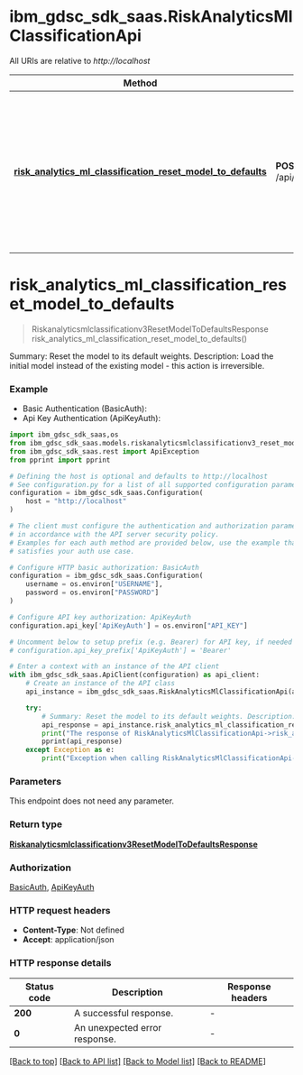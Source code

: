 # ibm_gdsc_sdk_saas.RiskAnalyticsMlClassificationApi

All URIs are relative to *http://localhost*

Method | HTTP request | Description
------------- | ------------- | -------------
[**risk_analytics_ml_classification_reset_model_to_defaults**](RiskAnalyticsMlClassificationApi.md#risk_analytics_ml_classification_reset_model_to_defaults) | **POST** /api/v3/classification/ml/models/reset | Summary: Reset the model to its default weights. Description: Load the initial model instead of the existing model - this action is irreversible.


# **risk_analytics_ml_classification_reset_model_to_defaults**
> Riskanalyticsmlclassificationv3ResetModelToDefaultsResponse risk_analytics_ml_classification_reset_model_to_defaults()

Summary: Reset the model to its default weights. Description: Load the initial model instead of the existing model - this action is irreversible.

### Example

* Basic Authentication (BasicAuth):
* Api Key Authentication (ApiKeyAuth):

```python
import ibm_gdsc_sdk_saas,os
from ibm_gdsc_sdk_saas.models.riskanalyticsmlclassificationv3_reset_model_to_defaults_response import Riskanalyticsmlclassificationv3ResetModelToDefaultsResponse
from ibm_gdsc_sdk_saas.rest import ApiException
from pprint import pprint

# Defining the host is optional and defaults to http://localhost
# See configuration.py for a list of all supported configuration parameters.
configuration = ibm_gdsc_sdk_saas.Configuration(
    host = "http://localhost"
)

# The client must configure the authentication and authorization parameters
# in accordance with the API server security policy.
# Examples for each auth method are provided below, use the example that
# satisfies your auth use case.

# Configure HTTP basic authorization: BasicAuth
configuration = ibm_gdsc_sdk_saas.Configuration(
    username = os.environ["USERNAME"],
    password = os.environ["PASSWORD"]
)

# Configure API key authorization: ApiKeyAuth
configuration.api_key['ApiKeyAuth'] = os.environ["API_KEY"]

# Uncomment below to setup prefix (e.g. Bearer) for API key, if needed
# configuration.api_key_prefix['ApiKeyAuth'] = 'Bearer'

# Enter a context with an instance of the API client
with ibm_gdsc_sdk_saas.ApiClient(configuration) as api_client:
    # Create an instance of the API class
    api_instance = ibm_gdsc_sdk_saas.RiskAnalyticsMlClassificationApi(api_client)

    try:
        # Summary: Reset the model to its default weights. Description: Load the initial model instead of the existing model - this action is irreversible.
        api_response = api_instance.risk_analytics_ml_classification_reset_model_to_defaults()
        print("The response of RiskAnalyticsMlClassificationApi->risk_analytics_ml_classification_reset_model_to_defaults:\n")
        pprint(api_response)
    except Exception as e:
        print("Exception when calling RiskAnalyticsMlClassificationApi->risk_analytics_ml_classification_reset_model_to_defaults: %s\n" % e)
```



### Parameters

This endpoint does not need any parameter.

### Return type

[**Riskanalyticsmlclassificationv3ResetModelToDefaultsResponse**](Riskanalyticsmlclassificationv3ResetModelToDefaultsResponse.md)

### Authorization

[BasicAuth](../README.md#BasicAuth), [ApiKeyAuth](../README.md#ApiKeyAuth)

### HTTP request headers

 - **Content-Type**: Not defined
 - **Accept**: application/json

### HTTP response details

| Status code | Description | Response headers |
|-------------|-------------|------------------|
**200** | A successful response. |  -  |
**0** | An unexpected error response. |  -  |

[[Back to top]](#) [[Back to API list]](../README.md#documentation-for-api-endpoints) [[Back to Model list]](../README.md#documentation-for-models) [[Back to README]](../README.md)

